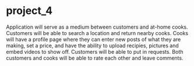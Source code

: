 # project_4

Application will serve as a medium between customers and at-home cooks. Customers will be able to search a location and return nearby cooks. Cooks will have a profile page where they can enter new posts of what they are making, set a price, and have the ability to upload recipies, pictures and embed videos to show off. Customers will be able to put in requests. Both customers and cooks will be able to rate each other and leave comments.
